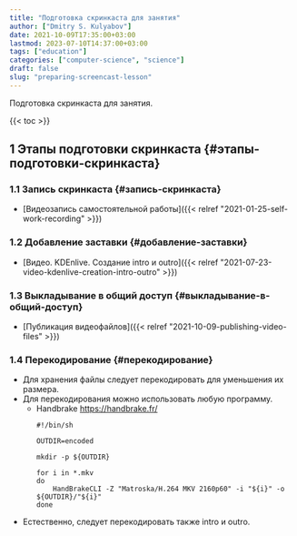 ```yaml
---
title: "Подготовка скринкаста для занятия"
author: ["Dmitry S. Kulyabov"]
date: 2021-10-09T17:35:00+03:00
lastmod: 2023-07-10T14:37:00+03:00
tags: ["education"]
categories: ["computer-science", "science"]
draft: false
slug: "preparing-screencast-lesson"
---
```


Подготовка скринкаста для занятия.

<!--more-->

{{< toc >}}


## <span class="section-num">1</span> Этапы подготовки скринкаста {#этапы-подготовки-скринкаста}


### <span class="section-num">1.1</span> Запись скринкаста {#запись-скринкаста}

-   [Видеозапись самостоятельной работы]({{< relref "2021-01-25-self-work-recording" >}})


### <span class="section-num">1.2</span> Добавление заставки {#добавление-заставки}

-   [Видео. KDEnlive. Создание intro и outro]({{< relref "2021-07-23-video-kdenlive-creation-intro-outro" >}})


### <span class="section-num">1.3</span> Выкладывание в общий доступ {#выкладывание-в-общий-доступ}

-   [Публикация видеофайлов]({{< relref "2021-10-09-publishing-video-files" >}})


### <span class="section-num">1.4</span> Перекодирование {#перекодирование}

-   Для хранения файлы следует перекодировать для уменьшения их размера.
-   Для перекодирования можно использовать любую программу.
    -   Handbrake <https://handbrake.fr/>
        ```shell
        #!/bin/sh

        OUTDIR=encoded

        mkdir -p ${OUTDIR}

        for i in *.mkv
        do
            HandBrakeCLI -Z "Matroska/H.264 MKV 2160p60" -i "${i}" -o ${OUTDIR}/"${i}"
        done
        ```
-   Естественно, следует перекодировать также intro и outro.
